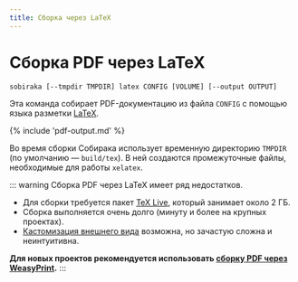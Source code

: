 ```yaml
---
title: Сборка через LaTeX
---
```


# Сборка PDF через LaTeX

```
sobiraka [--tmpdir TMPDIR] latex CONFIG [VOLUME] [--output OUTPUT]
```

Эта команда собирает PDF-документацию из файла `CONFIG` с помощью языка разметки [LaTeX](https://www.latex-project.org/).

{% include 'pdf-output.md' %}

Во время сборки Собирака использует временную директорию `TMPDIR` (по умолчанию — `build/tex`). В ней создаются промежуточные файлы, необходимые для работы `xelatex`.

::: warning
Сборка PDF через LaTeX имеет ряд недостатков.

- Для сборки требуется пакет [TeX Live](https://tug.org/texlive/), который занимает около 2 ГБ.
- Сборка выполняется очень долго (минуту и более на крупных проектах).
- [Кастомизация внешнего вида](4-latex-customization.md) возможна, но зачастую сложна и неинтуитивна.

**Для новых проектов рекомендуется использовать [сборку PDF через WeasyPrint](1-weasyprint.md).**
:::

